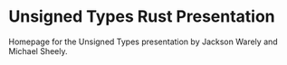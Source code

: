
# Unsigned Types Rust Presentation

Homepage for the Unsigned Types presentation 
by Jackson Warely and Michael Sheely.

